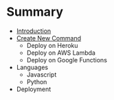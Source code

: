 # Summary

* [Introduction](README.md)
* [Create New Command](chapter1.md)
   * Deploy on Heroku
   * Deploy on AWS Lambda
   * Deploy on Google Functions
* Languages
   * Javascript
   * Python
* Deployment

